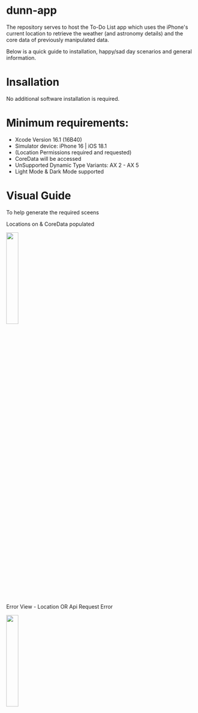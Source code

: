 # dunn-app
The repository serves to host the To-Do List app which uses the iPhone's current location to retrieve the weather (and astronomy details) and the core data of previously manipulated data.

Below is a quick guide to installation, happy/sad day scenarios and general information.

# Insallation
No additional software installation is required.

# Minimum requirements:
- Xcode Version 16.1 (16B40)
- Simulator device: iPhone 16 | iOS 18.1 
- (Location Permissions required and requested)
- CoreData will be accessed
- UnSupported Dynamic Type Variants: AX 2 - AX 5
- Light Mode & Dark Mode supported

# Visual Guide
To help generate the required sceens

Locations on & CoreData populated

<img src="https://github.com/user-attachments/assets/1961c7f9-97af-4ee7-8ecd-fdefb6d71486" width=25% height=25%>

Error View - Location OR Api Request Error

<img src="https://github.com/user-attachments/assets/8ee6d762-189b-4e90-b3f6-c2cae7ca882f" width=25% height=25%>

